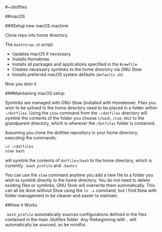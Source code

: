 #~/dotfiles

##macOS

###Setup new macOS machine

Clone repo into home directory.

The `bootstrap.sh` script:

* Updates macOS if necessary
* Installs Homebrew
* Installs all packages and applications specified in the `Brewfile`
* Creates necessary symlinks to the home directory via GNU Stow
* Installs preferred macOS system defaults (`defaults.sh`)


Now you doin it

###Maintaining macOS setup

Symlinks are managed with GNU Stow (installed with Homebrew). Files you wish to be sylined to the home directory need to be placed in a folder within `~/dotfiles`. Using the `stow` command from the `~/dotfiles` directory will symlink the contents of the folder you choose (`/bash`, `/vim`, etc) to the grandparent directory, which is wherever the `/dotfiles` folder is contained.

Assuming you clone the dotfiles repository in your home directory, executing the commands:
```bash
cd ~/dotfiles
stow bash
```
will symlink the contents of `dotfiles/bash` to the home directory, which is currently `.bash_profile` and `.bashrc`

You can use the `stow` command anytime you add a new file to a folder you wish to symlink directly to the home directory. You do not need to delete existing files or symlinks; GNU Stow will overwrite them automatically. This can all be done without Stow using the `ln -s` command, but I find Stow with folder management to be cleaner and easier to maintain.


##How it Works

`.bash_profile` automatically sources configurations defined in the files contained in the main /dotfiles folder. Any filebeginning with `.` will automatically be sourced, so be mindful.
